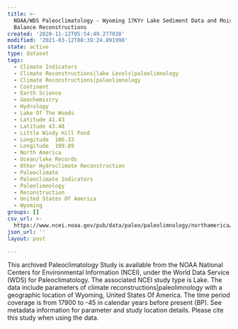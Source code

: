 ```yaml
---
title: >-
  NOAA/WDS Paleoclimatology - Wyoming 17KYr Lake Sediment Data and Moisture
  Balance Reconstructions
created: '2020-11-12T05:54:49.277038'
modified: '2021-03-12T08:39:24.891998'
state: active
type: dataset
tags:
  - Climate Indicators
  - Climate Reconstructions|lake Levels|paleolimnology
  - Climate Reconstructions|paleolimnology
  - Continent
  - Earth Science
  - Geochemistry
  - Hydrology
  - Lake Of The Woods
  - Latitude 41.43
  - Latitude 43.48
  - Little Windy Hill Pond
  - Longitude  106.33
  - Longitude  109.89
  - North America
  - Ocean/lake Records
  - Other Hydroclimate Reconstruction
  - Paleoclimate
  - Paleoclimate Indicators
  - Paleolimnology
  - Reconstruction
  - United States Of America
  - Wyoming
groups: []
csv_url: >-
  https://www.ncei.noaa.gov/pub/data/paleo/paleolimnology/northamerica/usa/wyoming/LWH_Iterations_011414.csv
json_url: ''
layout: post

---
```

This archived Paleoclimatology Study is available from the NOAA National Centers for Environmental Information (NCEI), under the World Data Service (WDS) for Paleoclimatology. The associated NCEI study type is Lake. The data include parameters of climate reconstructions|paleolimnology with a geographic location of Wyoming, United States Of America. The time period coverage is from 17900 to -45 in calendar years before present (BP). See metadata information for parameter and study location details. Please cite this study when using the data.
